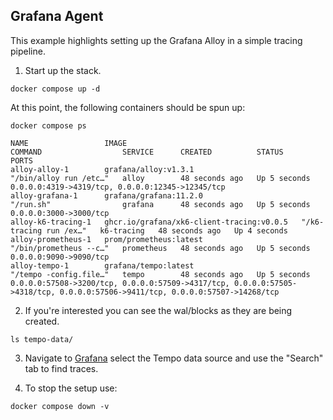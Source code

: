 ## Grafana Agent
This example highlights setting up the Grafana Alloy in a simple tracing pipeline.

1. Start up the stack.

```console
docker compose up -d
```

At this point, the following containers should be spun up:

```console
docker compose ps
```
```
NAME                 IMAGE                                       COMMAND                  SERVICE      CREATED          STATUS         PORTS
alloy-alloy-1        grafana/alloy:v1.3.1                        "/bin/alloy run /etc…"   alloy        48 seconds ago   Up 5 seconds   0.0.0.0:4319->4319/tcp, 0.0.0.0:12345->12345/tcp
alloy-grafana-1      grafana/grafana:11.2.0                      "/run.sh"                grafana      48 seconds ago   Up 5 seconds   0.0.0.0:3000->3000/tcp
alloy-k6-tracing-1   ghcr.io/grafana/xk6-client-tracing:v0.0.5   "/k6-tracing run /ex…"   k6-tracing   48 seconds ago   Up 4 seconds   
alloy-prometheus-1   prom/prometheus:latest                      "/bin/prometheus --c…"   prometheus   48 seconds ago   Up 5 seconds   0.0.0.0:9090->9090/tcp
alloy-tempo-1        grafana/tempo:latest                        "/tempo -config.file…"   tempo        48 seconds ago   Up 5 seconds   0.0.0.0:57508->3200/tcp, 0.0.0.0:57509->4317/tcp, 0.0.0.0:57505->4318/tcp, 0.0.0.0:57506->9411/tcp, 0.0.0.0:57507->14268/tcp
```

2. If you're interested you can see the wal/blocks as they are being created.
```console
ls tempo-data/
```

3. Navigate to [Grafana](http://localhost:3000/explore) select the Tempo data source and use the "Search"
tab to find traces.

4. To stop the setup use:

```console
docker compose down -v
```
